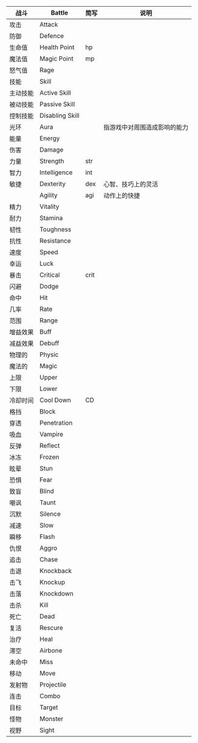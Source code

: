 | 战斗 | Battle | 简写 | 说明 |
| --- | --- | --- | --- |
| 攻击 | Attack | | |
| 防御 | Defence | | |
| 生命值 | Health Point | hp | |
| 魔法值 | Magic Point | mp | |
| 怒气值 | Rage | | |
| 技能 | Skill | | |
| 主动技能 | Active Skill | | |
| 被动技能 | Passive Skill | | |
| 控制技能 | Disabling Skill | | |
| 光环 | Aura | | 指游戏中对周围造成影响的能力 |
| 能量 | Energy | | |
| 伤害 | Damage | | |
| 力量 | Strength | str | |
| 智力 | Intelligence | int | |
| 敏捷 | Dexterity | dex | 心智、技巧上的灵活 |
| | Agility | agi | 动作上的快捷 |
| 精力 | Vitality | | |
| 耐力 | Stamina | | |
| 韧性 | Toughness | | |
| 抗性 | Resistance | | |
| 速度 | Speed | | |
| 幸运 | Luck | | |
| 暴击 | Critical | crit | |
| 闪避 | Dodge | | |
| 命中 | Hit | | |
| 几率 | Rate | | |
| 范围 | Range | | |
| 增益效果 | Buff | | |
| 减益效果 | Debuff | | |
| 物理的 | Physic | | |
| 魔法的 | Magic | | |
| 上限 | Upper | | |
| 下限 | Lower | | |
| 冷却时间 | Cool Down | CD | |
| 格挡 | Block | | |
| 穿透 | Penetration | | |
| 吸血 | Vampire | | |
| 反弹 | Reflect | | |
| 冰冻 | Frozen | | |
| 眩晕 | Stun | | |
| 恐惧 | Fear | | |
| 致盲 | Blind | | |
| 嘲讽 | Taunt | | |
| 沉默 | Silence | | |
| 减速 | Slow | | |
| 瞬移 | Flash | | |
| 仇恨 | Aggro | | |
| 追击 | Chase | | |
| 击退 | Knockback | | |
| 击飞 | Knockup | | |
| 击落 | Knockdown | | |
| 击杀 | Kill | | |
| 死亡 | Dead | | |
| 复活 | Rescure | | |
| 治疗 | Heal | | |
| 滞空 | Airbone | | |
| 未命中 | Miss | | |
| 移动 | Move | | |
| 发射物 | Projectile | | |
| 连击 | Combo | | |
| 目标 | Target | | |
| 怪物 | Monster | | |
| 视野 | Sight | | |
